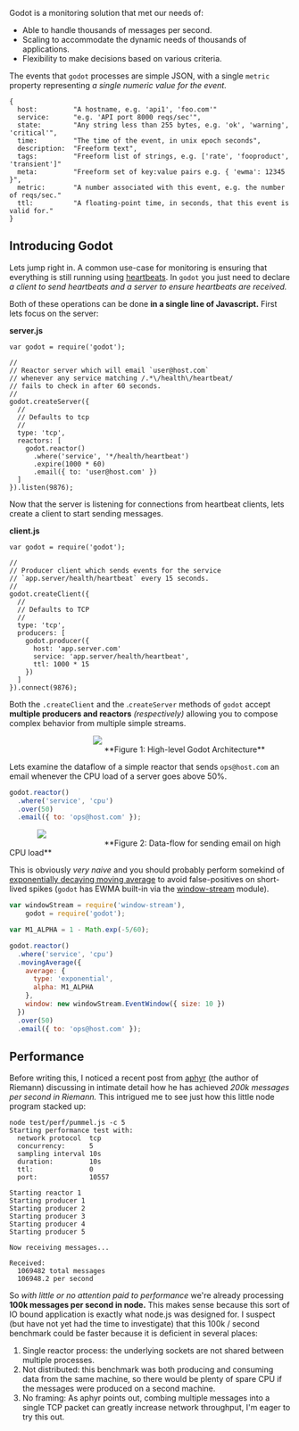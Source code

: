 Godot is a monitoring solution that met our needs of:

* Able to handle thousands of messages per second.
* Scaling to accommodate the dynamic needs of thousands of applications.
* Flexibility to make decisions based on various criteria.

The events that `godot` processes are simple JSON, with a single `metric` property representing _a single numeric value for the event._

```
{
  host:         "A hostname, e.g. 'api1', 'foo.com'"
  service:      "e.g. 'API port 8000 reqs/sec'",
  state:        "Any string less than 255 bytes, e.g. 'ok', 'warning', 'critical'",
  time:         "The time of the event, in unix epoch seconds",
  description:  "Freeform text",
  tags:         "Freeform list of strings, e.g. ['rate', 'fooproduct', 'transient']"
  meta:         "Freeform set of key:value pairs e.g. { 'ewma': 12345 }",
  metric:       "A number associated with this event, e.g. the number of reqs/sec."
  ttl:          "A floating-point time, in seconds, that this event is valid for."
}
```

## Introducing Godot

Lets jump right in. A common use-case for monitoring is ensuring that everything is still running using [heartbeats][heartbeat]. In `godot` you just need to declare _a client to send heartbeats and a server to ensure heartbeats are received._

Both of these operations can be done **in a single line of Javascript.** First lets focus on the server:

**server.js**
```
var godot = require('godot');

//
// Reactor server which will email `user@host.com`
// whenever any service matching /.*\/health\/heartbeat/
// fails to check in after 60 seconds.
//
godot.createServer({
  //
  // Defaults to tcp
  //
  type: 'tcp',
  reactors: [
    godot.reactor()
      .where('service', '*/health/heartbeat')
      .expire(1000 * 60)
      .email({ to: 'user@host.com' })
  ]
}).listen(9876);
```

Now that the server is listening for connections from heartbeat clients, lets create a client to start sending messages.

**client.js**
```
var godot = require('godot');

//
// Producer client which sends events for the service
// `app.server/health/heartbeat` every 15 seconds.
//
godot.createClient({
  //
  // Defaults to TCP
  //
  type: 'tcp',
  producers: [
    godot.producer({
      host: 'app.server.com'
      service: 'app.server/health/heartbeat',
      ttl: 1000 * 15
    })
  ]
}).connect(9876);
```

Both the `.createClient` and the .`createServer` methods of `godot` accept **multiple producers and reactors** _(respectively)_ allowing you to compose complex behavior from multiple simple streams.

<img style="margin: 0 0 0 150px;" src="/img/godot-overview.png" />
<br/><span style="margin-left:170px">**Figure 1: High-level Godot Architecture**</span>

Lets examine the dataflow of a simple reactor that sends `ops@host.com` an email whenever the CPU load of a server goes above 50%.

```js
godot.reactor()
  .where('service', 'cpu')
  .over(50)
  .email({ to: 'ops@host.com' });
```

<img style="margin: 0 0 0 50px;" src="/img/email-flow.png" />
<br/><span style="margin-left:170px">**Figure 2: Data-flow for sending email on high CPU load**</span>

This is obviously _very naive_ and you should probably perform somekind of [exponentially decaying moving average][ewma] to avoid false-positives on short-lived spikes (`godot` has EWMA built-in via the [window-stream][window-stream] module).

```js
var windowStream = require('window-stream'),
    godot = require('godot');

var M1_ALPHA = 1 - Math.exp(-5/60);

godot.reactor()
  .where('service', 'cpu')
  .movingAverage({
    average: {
      type: 'exponential',
      alpha: M1_ALPHA
    },
    window: new windowStream.EventWindow({ size: 10 })
  })
  .over(50)
  .email({ to: 'ops@host.com' });
```

## Performance

Before writing this, I noticed a recent post from [aphyr][200k-second] (the author of Riemann) discussing in intimate detail how he has achieved _200k messages per second in Riemann._ This intrigued me to see just how this little node program stacked up:

```
node test/perf/pummel.js -c 5
Starting performance test with:
  network protocol  tcp
  concurrency:      5
  sampling interval 10s
  duration:         10s
  ttl:              0
  port:             10557

Starting reactor 1
Starting producer 1
Starting producer 2
Starting producer 3
Starting producer 4
Starting producer 5

Now receiving messages...

Received:
  1069482 total messages
  106948.2 per second
```

So _with little or no attention paid to performance_ we're already processing **100k messages per second in node.** This makes sense because this sort of IO bound application is exactly what node.js was designed for. I suspect (but have not yet had the time to investigate) that this 100k / second benchmark could be faster because it is deficient in several places:

1. Single reactor process: the underlying sockets are not shared between multiple processes.
2. Not distributed: this benchmark was both producing and consuming data from the same machine, so there would be plenty of spare CPU if the messages were produced on a second machine.
3. No framing: As aphyr points out, combing multiple messages into a single TCP packet can greatly increase network throughput, I'm eager to try this out.

[godot]: https://github.com/nodejitsu/godot
[cep]: http://en.wikipedia.org/wiki/Complex_event_processing
[riemann-source]: https://github.com/aphyr/riemann/blob/master/src/riemann/streams.clj#L550-L592
[nodejs]: http://nodejs.org
[heartbeat]: http://en.wikipedia.org/wiki/Heartbeat_network
[200k-second]: http://aphyr.com/posts/269-reaching-200k-events-sec
[ewma]: http://en.wikipedia.org/wiki/Exponential_smoothing#The_exponential_moving_average
[window-stream]: https://github.com/indexzero/window-stream

[meta:title]: <> (What is Godot?)

